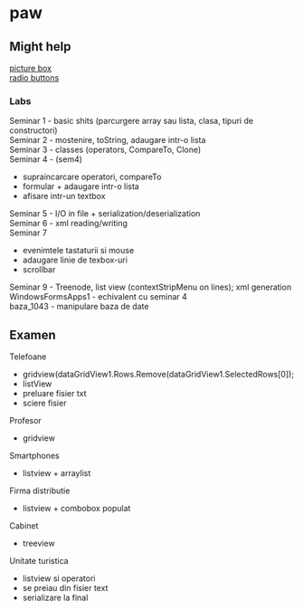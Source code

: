 # paw

## Might help
[picture box](https://www.c-sharpcorner.com/UploadFile/mirfan00/uploaddisplay-image-in-picture-box-using-C-Sharp/)  
[radio buttons](http://csharp.net-informations.com/gui/cs-radiobutton.htm)

### Labs 
Seminar 1 - basic shits (parcurgere array sau lista, clasa, tipuri de constructori)  
Seminar 2 - mostenire, toString, adaugare intr-o lista  
Seminar 3 -  classes (operators, CompareTo, Clone)  
Seminar 4 - (sem4)  
- supraincarcare operatori, compareTo
- formular + adaugare intr-o lista 
- afisare intr-un textbox   


Seminar 5 - I/O in file + serialization/deserialization  
Seminar 6 - xml reading/writing  
Seminar 7 
- evenimtele tastaturii si mouse
- adaugare linie de texbox-uri
- scrollbar  


Seminar 9 - Treenode, list view (contextStripMenu on lines); xml generation  
WindowsFormsApps1 - echivalent cu seminar 4  
baza_1043 - manipulare baza de date  



## Examen
Telefoane  
- gridview(dataGridView1.Rows.Remove(dataGridView1.SelectedRows[0]);  
- listView  
- preluare fisier txt  
- sciere fisier  

Profesor  
- gridview  

Smartphones  
- listview + arraylist

Firma distributie  
- listview + combobox populat

Cabinet  
- treeview  

Unitate turistica  
- listview si operatori
- se preiau din fisier text
- serializare la final
